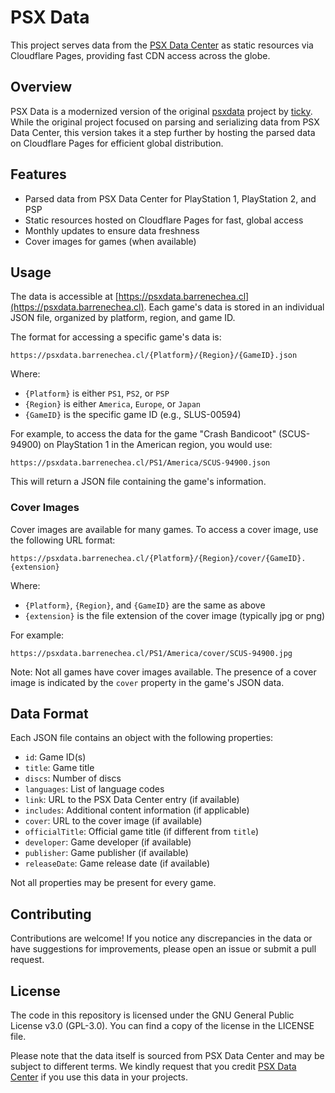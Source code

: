 # PSX Data

This project serves data from the [PSX Data Center](https://psxdatacenter.com) as static resources via Cloudflare Pages, providing fast CDN access across the globe.

## Overview

PSX Data is a modernized version of the original [psxdata](https://github.com/ticky/psxdata) project by [ticky](https://github.com/ticky). While the original project focused on parsing and serializing data from PSX Data Center, this version takes it a step further by hosting the parsed data on Cloudflare Pages for efficient global distribution.

## Features

- Parsed data from PSX Data Center for PlayStation 1, PlayStation 2, and PSP
- Static resources hosted on Cloudflare Pages for fast, global access
- Monthly updates to ensure data freshness
- Cover images for games (when available)

## Usage

The data is accessible at [https://psxdata.barrenechea.cl](https://psxdata.barrenechea.cl). Each game's data is stored in an individual JSON file, organized by platform, region, and game ID.

The format for accessing a specific game's data is:

```
https://psxdata.barrenechea.cl/{Platform}/{Region}/{GameID}.json
```

Where:

- `{Platform}` is either `PS1`, `PS2`, or `PSP`
- `{Region}` is either `America`, `Europe`, or `Japan`
- `{GameID}` is the specific game ID (e.g., SLUS-00594)

For example, to access the data for the game "Crash Bandicoot" (SCUS-94900) on PlayStation 1 in the American region, you would use:

```
https://psxdata.barrenechea.cl/PS1/America/SCUS-94900.json
```

This will return a JSON file containing the game's information.

### Cover Images

Cover images are available for many games. To access a cover image, use the following URL format:

```
https://psxdata.barrenechea.cl/{Platform}/{Region}/cover/{GameID}.{extension}
```

Where:

- `{Platform}`, `{Region}`, and `{GameID}` are the same as above
- `{extension}` is the file extension of the cover image (typically jpg or png)

For example:

```
https://psxdata.barrenechea.cl/PS1/America/cover/SCUS-94900.jpg
```

Note: Not all games have cover images available. The presence of a cover image is indicated by the `cover` property in the game's JSON data.

## Data Format

Each JSON file contains an object with the following properties:

- `id`: Game ID(s)
- `title`: Game title
- `discs`: Number of discs
- `languages`: List of language codes
- `link`: URL to the PSX Data Center entry (if available)
- `includes`: Additional content information (if applicable)
- `cover`: URL to the cover image (if available)
- `officialTitle`: Official game title (if different from `title`)
- `developer`: Game developer (if available)
- `publisher`: Game publisher (if available)
- `releaseDate`: Game release date (if available)

Not all properties may be present for every game.

## Contributing

Contributions are welcome! If you notice any discrepancies in the data or have suggestions for improvements, please open an issue or submit a pull request.

## License

The code in this repository is licensed under the GNU General Public License v3.0 (GPL-3.0). You can find a copy of the license in the LICENSE file.

Please note that the data itself is sourced from PSX Data Center and may be subject to different terms. We kindly request that you credit [PSX Data Center](https://psxdatacenter.com) if you use this data in your projects.
